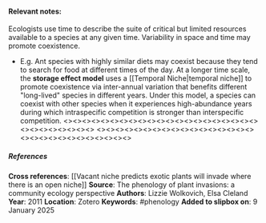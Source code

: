 #### **Relevant notes**:
Ecologists use time to describe the suite of critical but limited resources available to a species at any given time. Variability in space and time may promote coexistence. 
- E.g. Ant species with highly similar diets may coexist because they tend to search for food at different times of the day. 
At a longer time scale, the **storage effect model** uses a [[Temporal Niche|temporal niche]] to promote coexistence via inter-annual variation that benefits different "long-lived" species in different years. Under this model, a species can coexist with other species when it experiences high-abundance years during which intraspecific competition is stronger than interspecific competition.
<><><><><><><><><><><><><><><><><><><><><><><><><><><><><>
<><><><><><><><><><><><><><><><><><><><><><><><><><><><><>
##### References
**Cross references**: 
[[Vacant niche predicts exotic plants will invade where there is an open niche]]
**Source**: The phenology of plant invasions: a community ecology perspective
**Authors**: Lizzie Wolkovich, Elsa Cleland
**Year**: 2011
**Location**: Zotero
**Keywords**: #phenology 
**Added to slipbox on**: 9 January 2025
